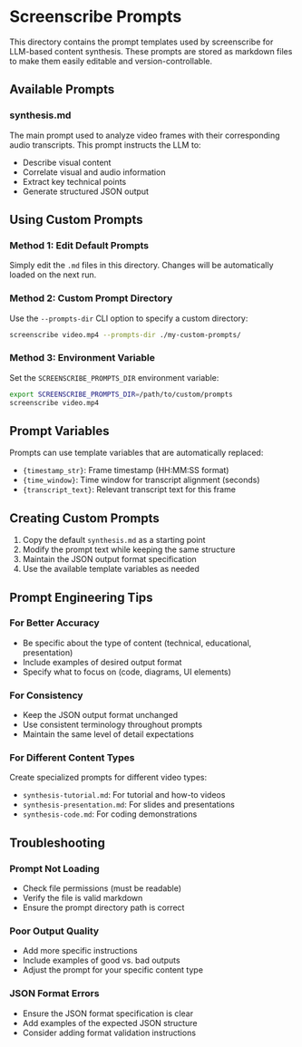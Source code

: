 # Screenscribe Prompts

This directory contains the prompt templates used by screenscribe for LLM-based content synthesis. These prompts are stored as markdown files to make them easily editable and version-controllable.

## Available Prompts

### synthesis.md
The main prompt used to analyze video frames with their corresponding audio transcripts. This prompt instructs the LLM to:
- Describe visual content
- Correlate visual and audio information
- Extract key technical points
- Generate structured JSON output

## Using Custom Prompts

### Method 1: Edit Default Prompts
Simply edit the `.md` files in this directory. Changes will be automatically loaded on the next run.

### Method 2: Custom Prompt Directory
Use the `--prompts-dir` CLI option to specify a custom directory:

```bash
screenscribe video.mp4 --prompts-dir ./my-custom-prompts/
```

### Method 3: Environment Variable
Set the `SCREENSCRIBE_PROMPTS_DIR` environment variable:

```bash
export SCREENSCRIBE_PROMPTS_DIR=/path/to/custom/prompts
screenscribe video.mp4
```

## Prompt Variables

Prompts can use template variables that are automatically replaced:

- `{timestamp_str}`: Frame timestamp (HH:MM:SS format)
- `{time_window}`: Time window for transcript alignment (seconds)
- `{transcript_text}`: Relevant transcript text for this frame

## Creating Custom Prompts

1. Copy the default `synthesis.md` as a starting point
2. Modify the prompt text while keeping the same structure
3. Maintain the JSON output format specification
4. Use the available template variables as needed

## Prompt Engineering Tips

### For Better Accuracy
- Be specific about the type of content (technical, educational, presentation)
- Include examples of desired output format
- Specify what to focus on (code, diagrams, UI elements)

### For Consistency
- Keep the JSON output format unchanged
- Use consistent terminology throughout prompts
- Maintain the same level of detail expectations

### For Different Content Types
Create specialized prompts for different video types:
- `synthesis-tutorial.md`: For tutorial and how-to videos
- `synthesis-presentation.md`: For slides and presentations
- `synthesis-code.md`: For coding demonstrations

## Troubleshooting

### Prompt Not Loading
- Check file permissions (must be readable)
- Verify the file is valid markdown
- Ensure the prompt directory path is correct

### Poor Output Quality
- Add more specific instructions
- Include examples of good vs. bad outputs
- Adjust the prompt for your specific content type

### JSON Format Errors
- Ensure the JSON format specification is clear
- Add examples of the expected JSON structure
- Consider adding format validation instructions